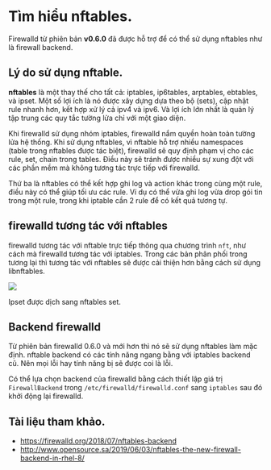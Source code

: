 # Tìm hiểu nftables.








































Firewalld từ phiên bản **v0.6.0** đã được hỗ trợ để có thể sử dụng nftables như là firewall backend.

## Lý do sử dụng nftable.

**nftables** là một thay thế cho tất cả: iptables, ip6tables, arptables, ebtables, và ipset. Một số lợi ích là nó được xây dựng dựa theo bộ (sets), cập nhật rule nhanh hơn, kết hợp xử lý cả ipv4 và ipv6. Và lợi ích lớn nhất là quản lý tập trung các quy tắc tường lửa chỉ với một giao diện.

Khi firewalld sử dụng nhóm iptables, firewalld nắm quyền hoàn toàn tường lửa hệ thống. Khi sử dụng nftables, vì nftable hỗ trợ nhiều namespaces (table trong nftables được tác biệt), firewalld sẽ quy định phạm vị cho các rule, set, chain trong tables. Điều này sẽ tránh được nhiều sự xung đột với các phần mềm mà không tương tác trực tiếp với firewalld.

Thứ ba là nftables có thể kết hợp ghi log và action khác trong cùng một rule, điều này có thể giúp tối ưu các rule. Ví dụ có thể vừa ghi log vừa drop gói tin trong một rule, trong khi iptable cần 2 rule để có kết quả tương tự. 

## firewalld tương tác với nftables
firewalld tương tác với nftable trực tiếp thông qua chương trình `nft`, như cách mà firewalld tương tác với iptables. Trong các bản phân phối trong tương lại thì tương tác với nftables sẽ được cải thiện hơn bằng cách sử dụng libnftables.

![](https://i.imgur.com/EeiG9u0.png)

Ipset được dịch sang nftables set.

## Backend firewalld 
Từ phiên bản firewalld 0.6.0 và mới hơn thì nó sẽ sử dụng nftables làm mặc định. nftable backend có các tính năng ngang bằng với iptables backend cũ. Nên mọi lỗi hay tính năng bị sẽ được coi là lỗi.

Có thể lựa chọn backend của firewalld bằng cách thiết lập giá trị `FirewallBackend` trong `/etc/firewalld/firewalld.conf` sang `iptables` sau đó khởi động lại firewalld.




## Tài liệu tham khảo.

- https://firewalld.org/2018/07/nftables-backend
- http://www.opensource.sa/2019/06/03/nftables-the-new-firewall-backend-in-rhel-8/